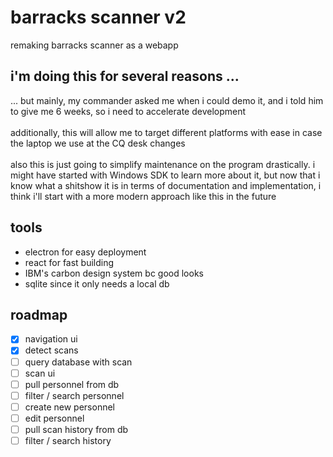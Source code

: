 # barracks scanner v2
remaking barracks scanner as a webapp
## i'm doing this for several reasons ...
... but mainly, my commander asked me when i could demo it, and i told him to give me 6 weeks, so i need to accelerate development
<br/> <br/>
additionally, this will allow me to target different platforms with ease in case the laptop we use at the CQ desk changes
<br/> <br/>
also this is just going to simplify maintenance on the program drastically. i might have started with Windows SDK to learn more about it, but now that i know what a shitshow it is in terms of documentation and implementation, i think i'll start with a more modern approach like this in the future
## tools
- electron for easy deployment
- react for fast building
- IBM's carbon design system bc good looks
- sqlite since it only needs a local db
## roadmap
- [x] navigation ui
- [x] detect scans
- [ ] query database with scan
- [ ] scan ui
- [ ] pull personnel from db
- [ ] filter / search personnel
- [ ] create new personnel
- [ ] edit personnel
- [ ] pull scan history from db
- [ ] filter / search history
